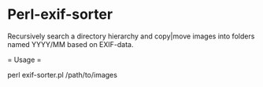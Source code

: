 Perl-exif-sorter
================

Recursively search a directory hierarchy and copy|move images into folders named YYYY/MM based on EXIF-data.

= Usage =

perl exif-sorter.pl /path/to/images

